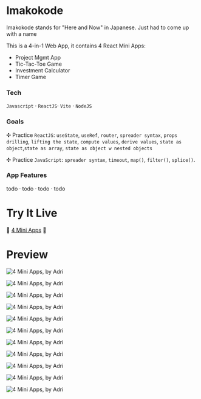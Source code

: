 # Imakokode

Imakokode stands for "Here and Now" in Japanese. Just had to come up with a name

This is a 4-in-1 Web App, it contains 4 React Mini Apps: 
 - Project Mgmt App
 - Tic-Tac-Toe Game
 - Investment Calculator
 - Timer Game

### Tech

`Javascript` · `ReactJS`· `Vite` · `NodeJS` 

### Goals

✣ Practice `ReactJS`: `useState`, `useRef`, `router`, `spreader syntax`, `props drilling`, `lifting the state`, `compute values`, `derive values`, `state as object`,`state as array`, `state as object w nested objects`

✣ Practice `JavaScript`: `spreader syntax`, `timeout`, `map()`, `filter()`, `splice()`.

### App Features

todo · todo · todo · todo

# Try It Live

🚀 [4 Mini Apps](http://imakokode.s3-website.eu-north-1.amazonaws.com/) 🚀

# Preview

![4 Mini Apps, by Adri](https://github.com/0xadri/ima-kokode/blob/main/public/img-screenshots/Screenshot%202025-04-24%20at%2012.29.52_lowres.png)

![4 Mini Apps, by Adri](https://github.com/0xadri/ima-kokode/blob/main/public/img-screenshots/Screenshot%202025-04-24%20at%2012.32.34_lowres.png)

![4 Mini Apps, by Adri](https://github.com/0xadri/ima-kokode/blob/main/public/img-screenshots/Screenshot%202025-04-24%20at%2012.32.42_lowres.png)

![4 Mini Apps, by Adri](https://github.com/0xadri/ima-kokode/blob/main/public/img-screenshots/Screenshot%202025-04-24%20at%2012.32.50_lowres.png)

![4 Mini Apps, by Adri](https://github.com/0xadri/ima-kokode/blob/main/public/img-screenshots/Screenshot%202025-04-24%20at%2012.33.11_lowres.png)

![4 Mini Apps, by Adri](https://github.com/0xadri/ima-kokode/blob/main/public/img-screenshots/Screenshot%202025-04-24%20at%2012.33.37_lowres.png)

![4 Mini Apps, by Adri](https://github.com/0xadri/ima-kokode/blob/main/public/img-screenshots/Screenshot%202025-04-24%20at%2012.33.45_lowres.png)

![4 Mini Apps, by Adri](https://github.com/0xadri/ima-kokode/blob/main/public/img-screenshots/Screenshot%202025-04-24%20at%2012.34.05_lowres.png)

![4 Mini Apps, by Adri](https://github.com/0xadri/ima-kokode/blob/main/public/img-screenshots/Screenshot%202025-04-24%20at%2012.34.18_lowres.png)

![4 Mini Apps, by Adri](https://github.com/0xadri/ima-kokode/blob/main/public/img-screenshots/Screenshot%202025-04-24%20at%2012.34.25_lowres.png)

![4 Mini Apps, by Adri](https://github.com/0xadri/ima-kokode/blob/main/public/img-screenshots/Screenshot%202025-04-24%20at%2012.35.08_lowres.png)
